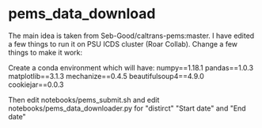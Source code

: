 # pems_data_download
The main idea is taken from Seb-Good/caltrans-pems:master. I have edited a few things to run it on PSU ICDS cluster (Roar Collab).
Change a few things to make it work: 

Create a conda environment which will have:
numpy==1.18.1
pandas==1.0.3
matplotlib==3.1.3
mechanize==0.4.5
beautifulsoup4==4.9.0
cookiejar==0.0.3

Then edit notebooks/pems_submit.sh 
and edit notebooks/pems_data_downloader.py for "distirct" "Start date" and "End date"
